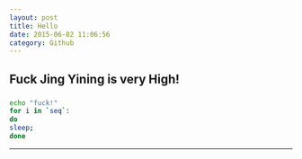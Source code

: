 ```yaml
---
layout: post
title: Hello
date: 2015-06-02 11:06:56
category: Github
---
```


## Fuck Jing Yining is very High!

### 

~~~ bash
echo "fuck!"
for i in `seq`:
do
sleep;
done
~~~


---
